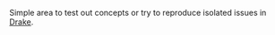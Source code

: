 Simple area to test out concepts or try to reproduce isolated issues in [Drake](https://github.com/RobotLocomotion/drake).
